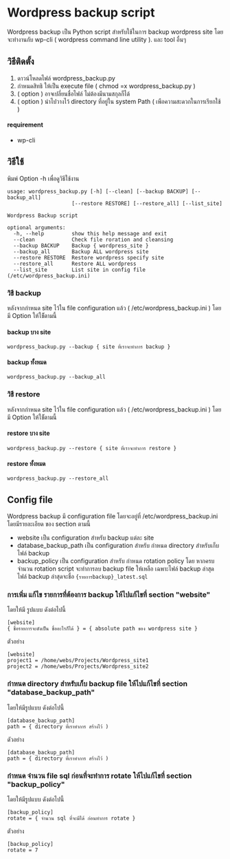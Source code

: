 # Wordpress backup script 

Wordpress backup เป็น Python script สำหรับใช้ในการ backup wordpress site โดยจะทำงานกับ wp-cli ( wordpress command line utility ). และ 
tool อื่นๆ 

## วิธีติดตั้ง

1. ดาวน์โหลดไฟล์ wordpress_backup.py 
2. กำหนดสิทธิ ให้เป็น execute file ( chmod =x wordpress_backup.py ) 
3. ( option ) อาจเปลี่ยนชื่อไฟล์ ไม่ต้องมีนามสกุลก็ได้  
4. ( option ) นำไปวางไว้ directory ที่อยู่ใน system Path ( เพือความสะดวกในการเรียกใช้ ) 

#### requirement 

*  wp-cli 

## วิธีใช้ 
พิมพ์ Option -h เพื่อดูวิธีใช้งาน

```
usage: wordpress_backup.py [-h] [--clean] [--backup BACKUP] [--backup_all]
                     [--restore RESTORE] [--restore_all] [--list_site]

Wordpress Backup script

optional arguments:
  -h, --help         show this help message and exit
  --clean            Check file roration and cleansing
  --backup BACKUP    Backup { wordpress_site }
  --backup_all       Backup ALL wordpress site
  --restore RESTORE  Restore wordpress specify site
  --restore_all      Restore ALL wordpress
  --list_site        List site in config file (/etc/wordpress_backup.ini)

```

### วิธี backup 
หลังจากกำหนด site ไว้ใน file configuration แล้ว ( /etc/wordpress_backup.ini ) โดยมี Option ให้ใช้ัตามนี้ 

#### backup บาง site
```
wordpress_backup.py --backup { site ที่เราจะทำการ backup } 
```
#### backup ทั้งหมด 
```
wordpress_backup.py --backup_all 
```

### วิธี restore   
หลังจากกำหนด site ไว้ใน file configuration แล้ว ( /etc/wordpress_backup.ini ) โดยมี Option ให้ใช้ัตามนี้ 

#### restore บาง site  
```
wordpress_backup.py --restore { site ที่เราจะทำการ restore } 
```
#### restore ทั้งหมด
```
wordpress_backup.py --restore_all 
```
## Config file 
Wordpress backup มี configuration file โดยจะอยู่ที่ /etc/wordpress_backup.ini โดยมีรายละเอียด ของ section ตามนี้ 

*  website เป็น configuration สำหรับ backup แต่ละ site
*  database_backup_path เป็น configuration สำหรับ กำหนด directory สำหรับเก็บ ไฟล์ backup 
*  backup_policy เป็น configuration สำหรับ กำหนด rotation policy โดย หากครบจำนวน rotation script จะทำการลบ backup file ให้เหลือ 
เฉพาะไฟล์ backup ล่าสุด ไฟล์ backup ล่าสุดจะชื่อ ```{รายการbackup}_latest.sql```    

### การเพิ่ม แก้ไข รายการที่ต้องการ backup ให้ไปแก้ไขที่ section "website" 

โดยให้มี รูปแบบ ดังต่อไปนี้  
```
[website]
{ ชื่อรายการจะตังเป็น ชื่ออะไรก็ได้ } = { absolute path ของ wordpress site } 
```
ตัวอย่าง 
```
[website]
project1 = /home/webs/Projects/Wordpress_site1
project2 = /home/webs/Projects/Wordpress_site2
```

### กำหนด directory สำหรับเก็บ backup file ให้ไปแก้ไขที่ section "database_backup_path" 
โดยให้มีรูปแบบ ดังต่อไปนี้ 
```
[database_backup_path]
path = { directory ที่เราทำการ สร้างไว้ )  
```
ดัวอย่าง 

```
[database_backup_path]
path = { directory ที่เราทำการ สร้างไว้ )
```
### กำหนด จำนวน file sql ก่อนที่จะทำการ rotate ให้ไปแก้ไขที่ section "backup_policy"
โดยให้มีรูปแบบ ดังต่อไปนี้ 
```
[backup_policy]
rotate = { จำนวน sql ที่จะมีได้ ก่อนทำการ rotate }  
```
ตัวอย่าง 
```
[backup_policy]
rotate = 7 
```
